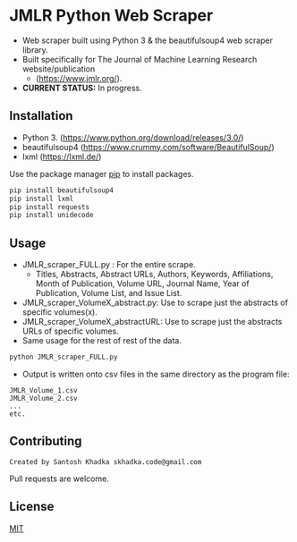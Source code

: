 
# JMLR Python Web Scraper
- Web scraper built using Python 3 & the beautifulsoup4 web scraper library.
- Built specifically for The Journal of Machine Learning Research website/publication
	- (https://www.jmlr.org/).
- **CURRENT STATUS:** In progress.
## Installation
- Python 3. (https://www.python.org/download/releases/3.0/)
- beautifulsoup4 (https://www.crummy.com/software/BeautifulSoup/)
- lxml (https://lxml.de/)

Use the package manager [pip](https://pip.pypa.io/en/stable/) to install packages.

```bash
pip install beautifulsoup4
pip install lxml
pip install requests
pip install unidecode
```

## Usage
- JMLR_scraper_FULL.py  : For the entire scrape.
	- Titles, Abstracts, Abstract URLs, Authors, Keywords, Affiliations, Month of Publication, Volume URL, Journal Name, Year of Publication, Volume List, and Issue List.
- JMLR_scraper_VolumeX_abstract.py: Use to scrape just the abstracts of specific volumes(x).
- JMLR_scraper_VolumeX_abstractURL: Use to scrape just the abstracts URLs of specific volumes.
- Same usage for the rest of rest of the data. 
```python
python JMLR_scraper_FULL.py
```
- Output is written onto csv files in the same directory as the program file:
```
JMLR_Volume_1.csv
JMLR_Volume_2.csv
...
etc.
```

## Contributing
	Created by Santosh Khadka skhadka.code@gmail.com 
Pull requests are welcome. 

## License
[MIT](https://choosealicense.com/licenses/mit/)

